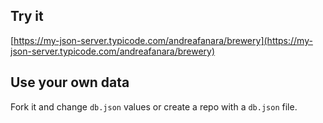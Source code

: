 ## Try it

[https://my-json-server.typicode.com/andreafanara/brewery](https://my-json-server.typicode.com/andreafanara/brewery)

## Use your own data

Fork it and change `db.json` values or create a repo with a `db.json` file.
